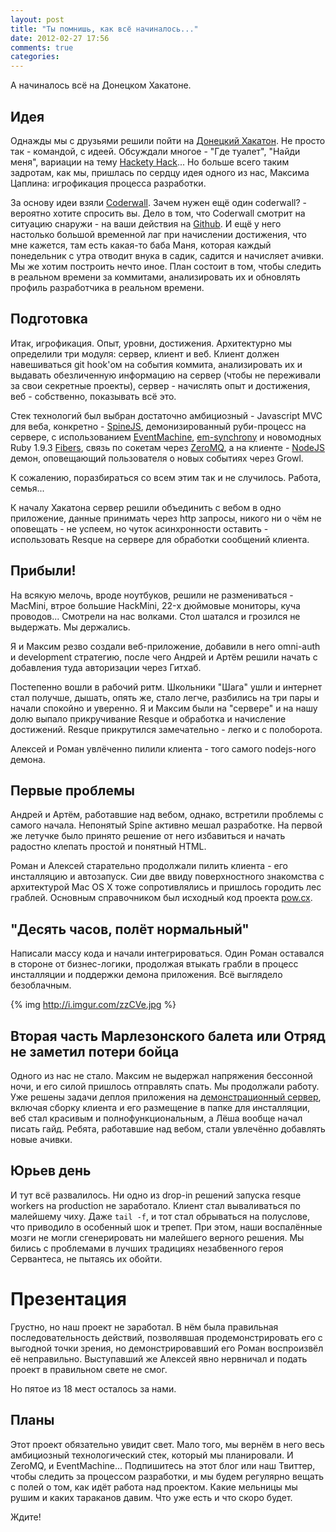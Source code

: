 ```yaml
---
layout: post
title: "Ты помнишь, как всё начиналось..."
date: 2012-02-27 17:56
comments: true
categories:
---
```


А начиналось всё на Донецком Хакатоне.

## Идея

Однажды мы с друзьями решили пойти на
[Донецкий Хакатон](http://dou.ua/calendar/1315/). Не просто так - командой, с
идеей. Обсуждали многое - "Где туалет", "Найди меня", вариации на тему
[Hackety Hack](http://hackety.com/)... Но больше всего таким задротам,
как мы, пришлась по сердцу идея одного из нас, Максима Цаплина:
игрофикация процесса разработки.

За основу идеи взяли [Coderwall](http://coderwall.com/). Зачем нужен ещё
один coderwall? - вероятно хотите спросить вы. Дело в том, что Coderwall
смотрит на ситуацию снаружи - на ваши действия на
[Github](https://github.com/). И ещё у него настолько большой временной
лаг при начислении достижения, что мне кажется, там есть какая-то баба
Маня, которая каждый понедельник с утра отводит внука в садик, садится и
начисляет ачивки. Мы же хотим построить нечто иное.  План состоит в том,
чтобы следить в реальном времени за коммитами, анализировать их и
обновлять профиль разработчика в реальном времени.

## Подготовка

Итак, игрофикация. Опыт, уровни, достижения. Архитектурно мы определили
три модуля: сервер, клиент и веб. Клиент должен навешиваться git hook'ом
на события коммита, анализировать их и выдавать обезличенную информацию
на сервер (чтобы не переживали за свои секретные проекты), сервер -
начислять опыт и достижения, веб - собственно, показывать всё это.

Стек технологий был выбран достаточно амбициозный - Javascript MVC для
веба, конкретно - [SpineJS](http://spinejs.com/), демонизированный
руби-процесс на сервере, с использованием
[EventMachine](http://rubyeventmachine.com/),
[em-synchrony](https://github.com/igrigorik/em-synchrony) и новомодных
Ruby 1.9.3 [Fibers](http://ruby-doc.org/core-1.9.3/Fiber.html), связь по
сокетам через [ZeroMQ](http://www.zeromq.org/), а на клиенте -
[NodeJS](http://nodejs.org/) демон, оповещающий пользователя о новых
событиях через Growl.

К сожалению, поразбираться со всем этим так и не случилось. Работа,
семья...

К началу Хакатона сервер решили объединить с вебом в одно приложение,
данные принимать через http запросы, никого ни о чём не оповещать - не
успеем, но чуток асинхронности оставить - использовать Resque на сервере
для обработки сообщений клиента.

## Прибыли!

На всякую мелочь, вроде ноутбуков, решили не размениваться - MacMini,
втрое большие HackMini, 22-х дюймовые мониторы, куча проводов...
Смотрели на нас волками. Стол шатался и грозился не выдержать. Мы
держались.

Я и Максим резво создали веб-приложение, добавили в него omni-auth и
development стратегию, после чего Андрей и Артём решили начать с
добавления туда авторизации через Гитхаб.

Постепенно вошли в рабочий ритм. Школьники "Шага" ушли и интернет стал
получше, дышать, опять же, стало легче, разбились на три пары и начали
спокойно и уверенно. Я и Максим были на "сервере" и на нашу долю выпало
прикручивание Resque и обработка и начисление достижений. Resque
прикрутился замечательно - легко и с полоборота.

Алексей и Роман увлёченно пилили клиента - того самого nodejs-ного
демона.

## Первые проблемы

Андрей и Артём, работавшие над вебом, однако, встретили проблемы с
самого начала. Непонятый Spine активно мешал разработке. На первой же
летучке было принято решение от него избавиться и начать радостно
клепать простой и понятный HTML.

Роман и Алексей старательно продолжали пилить клиента - его инсталляцию
и автозапуск. Сии две ввиду поверхностного знакомства с архитектурой Mac
OS X тоже сопротивлялись и пришлось городить лес граблей. Основным
справочником был исходный код проекта [pow.cx](http://pow.cx/).

## "Десять часов, полёт нормальный"

Написали массу кода и начали интегрироваться. Один Роман оставался в
стороне от бизнес-логики, продолжая втыкать грабли в процесс инсталляции
и поддержки демона приложения. Всё выглядело безоблачным.

{% img http://i.imgur.com/zzCVe.jpg %}

## Вторая часть Марлезонского балета или Отряд не заметил потери бойца

Одного из нас не стало. Максим не выдержал напряжения бессонной ночи, и
его силой пришлось отправлять спать. Мы продолжали работу. Уже решены
задачи деплоя приложения на
[демонстрационный сервер](http://moc.cssum.net/), включая сборку клиента и его размещение
в папке для инсталляции, веб стал красивым и полнофункциональным, а Лёша
вообще начал писать гайд. Ребята, работавшие над вебом, стали увлечённо
добавлять новые ачивки.

## Юрьев день

И тут всё развалилось. Ни одно из drop-in решений запуска resque workers
на production не заработало. Клиент стал вываливаться по малейшему чиху.
Даже `tail -f`, и тот стал обрываться на полуслове, что приводило в
особенный шок и трепет. При этом, наши воспалённые мозги не могли
сгенерировать ни малейшего верного решения. Мы бились с проблемами в
лучших традициях незабвенного героя Сервантеса, не пытаясь их обойти.

# Презентация

Грустно, но наш проект не заработал. В нём была правильная
последовательность действий, позволявшая продемонстрировать его с
выгодной точки зрения, но демонстрировавший его Роман воспроизвёл её
неправильно. Выступавший же Алексей явно нервничал и подать проект в
правильном свете не смог.

Но пятое из 18 мест осталось за нами.

## Планы

Этот проект обязательно увидит свет. Мало того, мы вернём в него весь
амбициозный технологический стек, который мы планировали. И ZeroMQ, и
EventMachine... Подпишитесь на этот блог или наш Твиттер, чтобы следить
за процессом разработки, и мы будем регулярно вещать с полей о том, как
идёт работа над проектом. Какие мельницы мы рушим и каких тараканов
давим. Что уже есть и что скоро будет.

Ждите!
